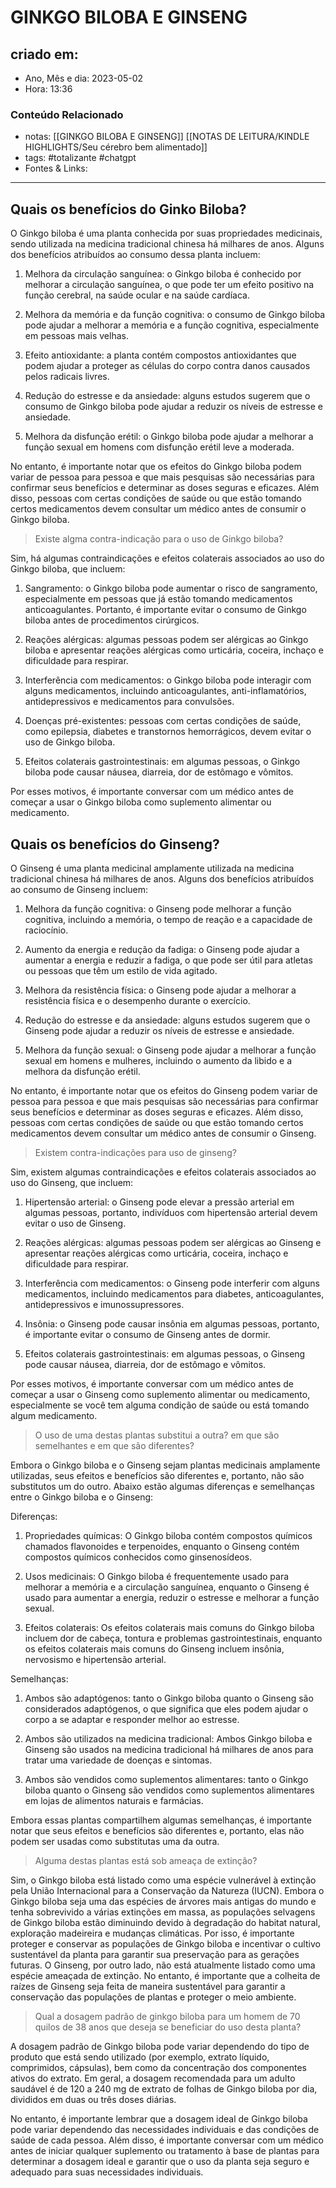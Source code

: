 # GINKGO BILOBA E GINSENG

## criado em: 
-  Ano, Mês e dia: 2023-05-02
- Hora: 13:36

### Conteúdo Relacionado
- notas: [[GINKGO BILOBA E GINSENG]]
  [[NOTAS DE LEITURA/KINDLE HIGHLIGHTS/Seu cérebro bem alimentado]]
- tags: #totalizante #chatgpt 
- Fontes & Links: 
---

## Quais os benefícios do Ginko Biloba?

O Ginkgo biloba é uma planta conhecida por suas propriedades medicinais, sendo utilizada na medicina tradicional chinesa há milhares de anos. Alguns dos benefícios atribuídos ao consumo dessa planta incluem:

1. Melhora da circulação sanguínea: o Ginkgo biloba é conhecido por melhorar a circulação sanguínea, o que pode ter um efeito positivo na função cerebral, na saúde ocular e na saúde cardíaca.
    
2. Melhora da memória e da função cognitiva: o consumo de Ginkgo biloba pode ajudar a melhorar a memória e a função cognitiva, especialmente em pessoas mais velhas.
    
3. Efeito antioxidante: a planta contém compostos antioxidantes que podem ajudar a proteger as células do corpo contra danos causados pelos radicais livres.
    
4. Redução do estresse e da ansiedade: alguns estudos sugerem que o consumo de Ginkgo biloba pode ajudar a reduzir os níveis de estresse e ansiedade.
    
5. Melhora da disfunção erétil: o Ginkgo biloba pode ajudar a melhorar a função sexual em homens com disfunção erétil leve a moderada.

No entanto, é importante notar que os efeitos do Ginkgo biloba podem variar de pessoa para pessoa e que mais pesquisas são necessárias para confirmar seus benefícios e determinar as doses seguras e eficazes. Além disso, pessoas com certas condições de saúde ou que estão tomando certos medicamentos devem consultar um médico antes de consumir o Ginkgo biloba.

>Existe algma contra-indicação para o uso de Ginkgo biloba?

Sim, há algumas contraindicações e efeitos colaterais associados ao uso do Ginkgo biloba, que incluem:

1. Sangramento: o Ginkgo biloba pode aumentar o risco de sangramento, especialmente em pessoas que já estão tomando medicamentos anticoagulantes. Portanto, é importante evitar o consumo de Ginkgo biloba antes de procedimentos cirúrgicos.
    
2. Reações alérgicas: algumas pessoas podem ser alérgicas ao Ginkgo biloba e apresentar reações alérgicas como urticária, coceira, inchaço e dificuldade para respirar.
    
3. Interferência com medicamentos: o Ginkgo biloba pode interagir com alguns medicamentos, incluindo anticoagulantes, anti-inflamatórios, antidepressivos e medicamentos para convulsões.
    
4. Doenças pré-existentes: pessoas com certas condições de saúde, como epilepsia, diabetes e transtornos hemorrágicos, devem evitar o uso de Ginkgo biloba.
    
5. Efeitos colaterais gastrointestinais: em algumas pessoas, o Ginkgo biloba pode causar náusea, diarreia, dor de estômago e vômitos.

Por esses motivos, é importante conversar com um médico antes de começar a usar o Ginkgo biloba como suplemento alimentar ou medicamento.

## Quais os benefícios do Ginseng?

O Ginseng é uma planta medicinal amplamente utilizada na medicina tradicional chinesa há milhares de anos. Alguns dos benefícios atribuídos ao consumo de Ginseng incluem:

1. Melhora da função cognitiva: o Ginseng pode melhorar a função cognitiva, incluindo a memória, o tempo de reação e a capacidade de raciocínio.
    
2. Aumento da energia e redução da fadiga: o Ginseng pode ajudar a aumentar a energia e reduzir a fadiga, o que pode ser útil para atletas ou pessoas que têm um estilo de vida agitado.
    
3. Melhora da resistência física: o Ginseng pode ajudar a melhorar a resistência física e o desempenho durante o exercício.
    
4. Redução do estresse e da ansiedade: alguns estudos sugerem que o Ginseng pode ajudar a reduzir os níveis de estresse e ansiedade.
    
5. Melhora da função sexual: o Ginseng pode ajudar a melhorar a função sexual em homens e mulheres, incluindo o aumento da libido e a melhora da disfunção erétil.

No entanto, é importante notar que os efeitos do Ginseng podem variar de pessoa para pessoa e que mais pesquisas são necessárias para confirmar seus benefícios e determinar as doses seguras e eficazes. Além disso, pessoas com certas condições de saúde ou que estão tomando certos medicamentos devem consultar um médico antes de consumir o Ginseng.

>Existem contra-indicações para uso de ginseng?

Sim, existem algumas contraindicações e efeitos colaterais associados ao uso do Ginseng, que incluem:

1. Hipertensão arterial: o Ginseng pode elevar a pressão arterial em algumas pessoas, portanto, indivíduos com hipertensão arterial devem evitar o uso de Ginseng.
    
2. Reações alérgicas: algumas pessoas podem ser alérgicas ao Ginseng e apresentar reações alérgicas como urticária, coceira, inchaço e dificuldade para respirar.
    
3. Interferência com medicamentos: o Ginseng pode interferir com alguns medicamentos, incluindo medicamentos para diabetes, anticoagulantes, antidepressivos e imunossupressores.
    
4. Insônia: o Ginseng pode causar insônia em algumas pessoas, portanto, é importante evitar o consumo de Ginseng antes de dormir.
    
5. Efeitos colaterais gastrointestinais: em algumas pessoas, o Ginseng pode causar náusea, diarreia, dor de estômago e vômitos.

Por esses motivos, é importante conversar com um médico antes de começar a usar o Ginseng como suplemento alimentar ou medicamento, especialmente se você tem alguma condição de saúde ou está tomando algum medicamento.

>O uso de uma destas plantas substitui a outra? em que são semelhantes e em que são diferentes?

Embora o Ginkgo biloba e o Ginseng sejam plantas medicinais amplamente utilizadas, seus efeitos e benefícios são diferentes e, portanto, não são substitutos um do outro. Abaixo estão algumas diferenças e semelhanças entre o Ginkgo biloba e o Ginseng:

Diferenças:

1. Propriedades químicas: O Ginkgo biloba contém compostos químicos chamados flavonoides e terpenoides, enquanto o Ginseng contém compostos químicos conhecidos como ginsenosídeos.
    
2. Usos medicinais: O Ginkgo biloba é frequentemente usado para melhorar a memória e a circulação sanguínea, enquanto o Ginseng é usado para aumentar a energia, reduzir o estresse e melhorar a função sexual.
    
3. Efeitos colaterais: Os efeitos colaterais mais comuns do Ginkgo biloba incluem dor de cabeça, tontura e problemas gastrointestinais, enquanto os efeitos colaterais mais comuns do Ginseng incluem insônia, nervosismo e hipertensão arterial.

Semelhanças:

1. Ambos são adaptógenos: tanto o Ginkgo biloba quanto o Ginseng são considerados adaptógenos, o que significa que eles podem ajudar o corpo a se adaptar e responder melhor ao estresse.
    
2. Ambos são utilizados na medicina tradicional: Ambos Ginkgo biloba e Ginseng são usados na medicina tradicional há milhares de anos para tratar uma variedade de doenças e sintomas.
    
3. Ambos são vendidos como suplementos alimentares: tanto o Ginkgo biloba quanto o Ginseng são vendidos como suplementos alimentares em lojas de alimentos naturais e farmácias.

Embora essas plantas compartilhem algumas semelhanças, é importante notar que seus efeitos e benefícios são diferentes e, portanto, elas não podem ser usadas como substitutas uma da outra.

>Alguma destas plantas está sob ameaça de extinção?

Sim, o Ginkgo biloba está listado como uma espécie vulnerável à extinção pela União Internacional para a Conservação da Natureza (IUCN). Embora o Ginkgo biloba seja uma das espécies de árvores mais antigas do mundo e tenha sobrevivido a várias extinções em massa, as populações selvagens de Ginkgo biloba estão diminuindo devido à degradação do habitat natural, exploração madeireira e mudanças climáticas. Por isso, é importante proteger e conservar as populações de Ginkgo biloba e incentivar o cultivo sustentável da planta para garantir sua preservação para as gerações futuras. O Ginseng, por outro lado, não está atualmente listado como uma espécie ameaçada de extinção. No entanto, é importante que a colheita de raízes de Ginseng seja feita de maneira sustentável para garantir a conservação das populações de plantas e proteger o meio ambiente.

>Qual a dosagem padrão de ginkgo biloba para um homem de 70 quilos de 38 anos que deseja se beneficiar do uso desta planta?

A dosagem padrão de Ginkgo biloba pode variar dependendo do tipo de produto que está sendo utilizado (por exemplo, extrato líquido, comprimidos, cápsulas), bem como da concentração dos componentes ativos do extrato. Em geral, a dosagem recomendada para um adulto saudável é de 120 a 240 mg de extrato de folhas de Ginkgo biloba por dia, divididos em duas ou três doses diárias.

No entanto, é importante lembrar que a dosagem ideal de Ginkgo biloba pode variar dependendo das necessidades individuais e das condições de saúde de cada pessoa. Além disso, é importante conversar com um médico antes de iniciar qualquer suplemento ou tratamento à base de plantas para determinar a dosagem ideal e garantir que o uso da planta seja seguro e adequado para suas necessidades individuais.